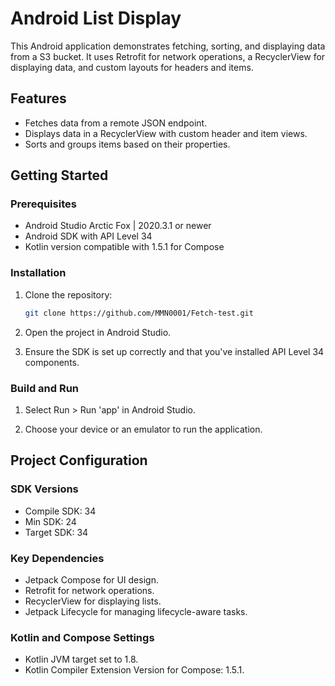 # Android List Display

This Android application demonstrates fetching, sorting, and displaying data from a S3 bucket. It uses Retrofit for network operations, a RecyclerView for displaying data, and custom layouts for headers and items.

## Features

- Fetches data from a remote JSON endpoint.
- Displays data in a RecyclerView with custom header and item views.
- Sorts and groups items based on their properties.

## Getting Started

### Prerequisites

- Android Studio Arctic Fox | 2020.3.1 or newer
- Android SDK with API Level 34
- Kotlin version compatible with 1.5.1 for Compose

### Installation

1. Clone the repository:
   ```sh
   git clone https://github.com/MMN0001/Fetch-test.git
2. Open the project in Android Studio.

3. Ensure the SDK is set up correctly and that you've installed API Level 34 components.

### Build and Run

1. Select Run > Run 'app' in Android Studio.

2. Choose your device or an emulator to run the application.

## Project Configuration

### SDK Versions

- Compile SDK: 34
- Min SDK: 24
- Target SDK: 34

### Key Dependencies
- Jetpack Compose for UI design.
- Retrofit for network operations.
- RecyclerView for displaying lists.
- Jetpack Lifecycle for managing lifecycle-aware tasks.

### Kotlin and Compose Settings
- Kotlin JVM target set to 1.8.
- Kotlin Compiler Extension Version for Compose: 1.5.1.
